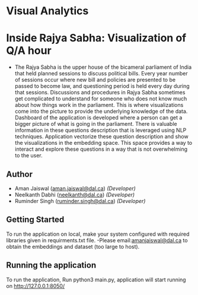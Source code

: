 # Visual Analytics

# Inside Rajya Sabha: Visualization of Q/A hour

* The Rajya Sabha is the upper house of the bicameral parliament of India that held planned sessions to discuss political bills. Every year number of sessions occur where new bill and policies are presented to be passed to become law, and questioning period is held every day during that sessions. Discussions and procedures in Rajya Sabha sometimes get complicated to understand for someone who does not know much about how things work in the parliament. 
  This is where visualizations come into the picture to provide the underlying knowledge of the data. Dashboard of the application is developed where a person can get a bigger picture of what is going in the parliament. There is valuable information in these questions description that is leveraged using NLP techniques. Application vectorize these question description and show the visualizations in the embedding space. This space provides a way to interact and explore these questions in a way that is not overwhelming to the user. 

## Author
* Aman Jaiswal (aman.jaiswal@dal.ca) *(Developer)*
* Neelkanth Dabhi (neelkanth@dal.ca) *(Developer)*
* Ruminder Singh (ruminder.singh@dal.ca) *(Developer)*

## Getting Started
To run the application on local, make your system configured with required libraries given in requirments.txt file.
-Please email:amanjaiswal@dal.ca to obtain the embeddings and dataset (too large to host).

## Running the application
To run the application, Run python3 main.py, application will start running on http://127.0.0.1:8050/


